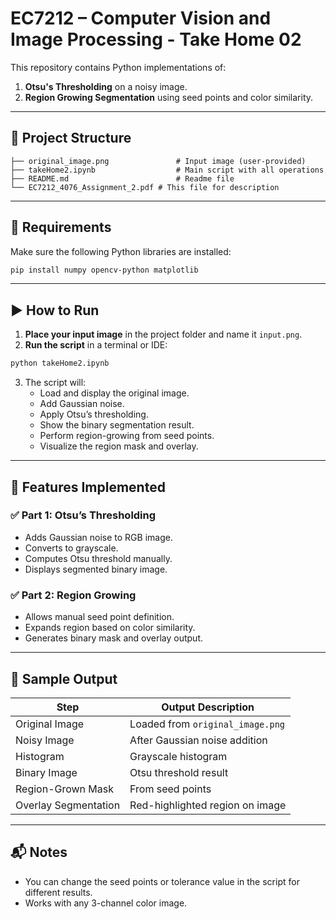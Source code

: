 # EC7212 – Computer Vision and Image Processing - Take Home 02

This repository contains Python implementations of:

1. **Otsu's Thresholding** on a noisy image.
2. **Region Growing Segmentation** using seed points and color similarity.

---

## 📂 Project Structure

```
├── original_image.png               # Input image (user-provided)
├── takeHome2.ipynb                  # Main script with all operations
├── README.md                        # Readme file
└── EC7212_4076_Assignment_2.pdf # This file for description
```

---

## 📌 Requirements

Make sure the following Python libraries are installed:

```bash
pip install numpy opencv-python matplotlib
```

---

## ▶️ How to Run

1. **Place your input image** in the project folder and name it `input.png`.
2. **Run the script** in a terminal or IDE:

```bash
python takeHome2.ipynb
```

3. The script will:
   - Load and display the original image.
   - Add Gaussian noise.
   - Apply Otsu’s thresholding.
   - Show the binary segmentation result.
   - Perform region-growing from seed points.
   - Visualize the region mask and overlay.

---

## 🧪 Features Implemented

### ✅ Part 1: Otsu’s Thresholding
- Adds Gaussian noise to RGB image.
- Converts to grayscale.
- Computes Otsu threshold manually.
- Displays segmented binary image.

### ✅ Part 2: Region Growing
- Allows manual seed point definition.
- Expands region based on color similarity.
- Generates binary mask and overlay output.

---

## 📸 Sample Output

| Step                      | Output Description              |
|--------------------------|---------------------------------|
| Original Image           | Loaded from `original_image.png`         |
| Noisy Image              | After Gaussian noise addition   |
| Histogram                | Grayscale histogram             |
| Binary Image             | Otsu threshold result           |
| Region-Grown Mask        | From seed points                |
| Overlay Segmentation     | Red-highlighted region on image |

---

## 📬 Notes
- You can change the seed points or tolerance value in the script for different results.
- Works with any 3-channel color image.
